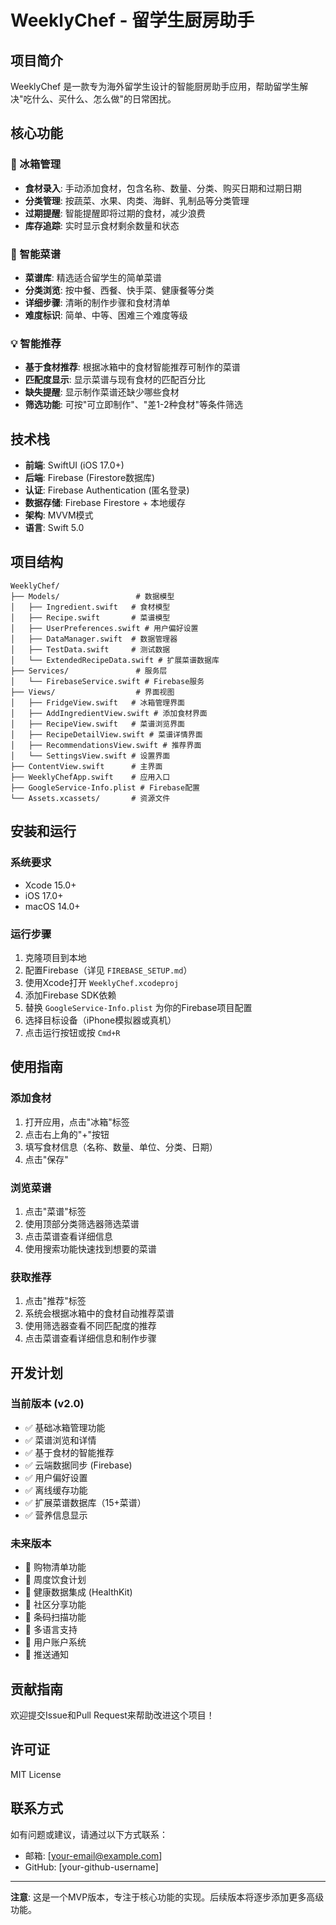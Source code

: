 # WeeklyChef - 留学生厨房助手

## 项目简介

WeeklyChef 是一款专为海外留学生设计的智能厨房助手应用，帮助留学生解决"吃什么、买什么、怎么做"的日常困扰。

## 核心功能

### 🥬 冰箱管理
- **食材录入**: 手动添加食材，包含名称、数量、分类、购买日期和过期日期
- **分类管理**: 按蔬菜、水果、肉类、海鲜、乳制品等分类管理
- **过期提醒**: 智能提醒即将过期的食材，减少浪费
- **库存追踪**: 实时显示食材剩余数量和状态

### 📖 智能菜谱
- **菜谱库**: 精选适合留学生的简单菜谱
- **分类浏览**: 按中餐、西餐、快手菜、健康餐等分类
- **详细步骤**: 清晰的制作步骤和食材清单
- **难度标识**: 简单、中等、困难三个难度等级

### 💡 智能推荐
- **基于食材推荐**: 根据冰箱中的食材智能推荐可制作的菜谱
- **匹配度显示**: 显示菜谱与现有食材的匹配百分比
- **缺失提醒**: 显示制作菜谱还缺少哪些食材
- **筛选功能**: 可按"可立即制作"、"差1-2种食材"等条件筛选

## 技术栈

- **前端**: SwiftUI (iOS 17.0+)
- **后端**: Firebase (Firestore数据库)
- **认证**: Firebase Authentication (匿名登录)
- **数据存储**: Firebase Firestore + 本地缓存
- **架构**: MVVM模式
- **语言**: Swift 5.0

## 项目结构

```
WeeklyChef/
├── Models/                 # 数据模型
│   ├── Ingredient.swift   # 食材模型
│   ├── Recipe.swift       # 菜谱模型
│   ├── UserPreferences.swift # 用户偏好设置
│   ├── DataManager.swift  # 数据管理器
│   ├── TestData.swift     # 测试数据
│   └── ExtendedRecipeData.swift # 扩展菜谱数据库
├── Services/               # 服务层
│   └── FirebaseService.swift # Firebase服务
├── Views/                  # 界面视图
│   ├── FridgeView.swift   # 冰箱管理界面
│   ├── AddIngredientView.swift # 添加食材界面
│   ├── RecipeView.swift   # 菜谱浏览界面
│   ├── RecipeDetailView.swift # 菜谱详情界面
│   ├── RecommendationsView.swift # 推荐界面
│   └── SettingsView.swift # 设置界面
├── ContentView.swift      # 主界面
├── WeeklyChefApp.swift    # 应用入口
├── GoogleService-Info.plist # Firebase配置
└── Assets.xcassets/       # 资源文件
```

## 安装和运行

### 系统要求
- Xcode 15.0+
- iOS 17.0+
- macOS 14.0+

### 运行步骤
1. 克隆项目到本地
2. 配置Firebase（详见 `FIREBASE_SETUP.md`）
3. 使用Xcode打开 `WeeklyChef.xcodeproj`
4. 添加Firebase SDK依赖
5. 替换 `GoogleService-Info.plist` 为你的Firebase项目配置
6. 选择目标设备（iPhone模拟器或真机）
7. 点击运行按钮或按 `Cmd+R`

## 使用指南

### 添加食材
1. 打开应用，点击"冰箱"标签
2. 点击右上角的"+"按钮
3. 填写食材信息（名称、数量、单位、分类、日期）
4. 点击"保存"

### 浏览菜谱
1. 点击"菜谱"标签
2. 使用顶部分类筛选器筛选菜谱
3. 点击菜谱查看详细信息
4. 使用搜索功能快速找到想要的菜谱

### 获取推荐
1. 点击"推荐"标签
2. 系统会根据冰箱中的食材自动推荐菜谱
3. 使用筛选器查看不同匹配度的推荐
4. 点击菜谱查看详细信息和制作步骤

## 开发计划

### 当前版本 (v2.0)
- ✅ 基础冰箱管理功能
- ✅ 菜谱浏览和详情
- ✅ 基于食材的智能推荐
- ✅ 云端数据同步 (Firebase)
- ✅ 用户偏好设置
- ✅ 离线缓存功能
- ✅ 扩展菜谱数据库（15+菜谱）
- ✅ 营养信息显示

### 未来版本
- 🔄 购物清单功能
- 🔄 周度饮食计划
- 🔄 健康数据集成 (HealthKit)
- 🔄 社区分享功能
- 🔄 条码扫描功能
- 🔄 多语言支持
- 🔄 用户账户系统
- 🔄 推送通知

## 贡献指南

欢迎提交Issue和Pull Request来帮助改进这个项目！

## 许可证

MIT License

## 联系方式

如有问题或建议，请通过以下方式联系：
- 邮箱: [your-email@example.com]
- GitHub: [your-github-username]

---

**注意**: 这是一个MVP版本，专注于核心功能的实现。后续版本将逐步添加更多高级功能。 